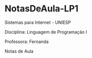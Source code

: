 # NotasDeAula-LP1

Sistemas para Internet - UNIESP

Disciplina: Linguagem de Programação I

Professora: Fernanda

Notas de Aula
